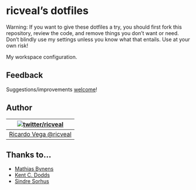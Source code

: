 # ricveal’s dotfiles

Warning: If you want to give these dotfiles a try, you should first fork this
repository, review the code, and remove things you don’t want or need. Don’t
blindly use my settings unless you know what that entails. Use at your own risk!

My workspace configuration.

## Feedback

Suggestions/improvements [welcome](https://github.com/ricveal/dotfiles/issues)!

## Author

| [![twitter/ricveal](https://gravatar.com/avatar/d844917094d11b96a9fab47e5b481ab3?s=70)](http://twitter.com/ricveal 'Follow @ricveal on Twitter') |
| ------------------------------------------------------------------------------------------------------------------------------------------------ |
| [Ricardo Vega @ricveal](https://ricveal.com/)                                                                                                    |

## Thanks to…

- [Mathias Bynens](https://mathiasbynens.be/)
- [Kent C. Dodds](https://kentcdodds.com)
- [Sindre Sorhus](https://sindresorhus.com/)
